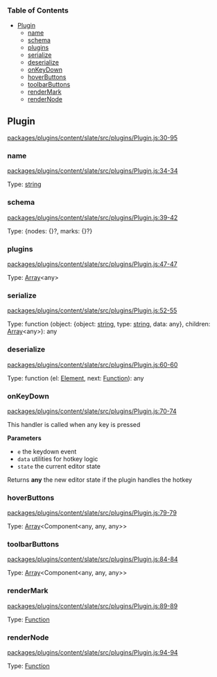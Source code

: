 <!-- Generated by documentation.js. Update this documentation by updating the source code. -->

### Table of Contents

-   [Plugin][1]
    -   [name][2]
    -   [schema][3]
    -   [plugins][4]
    -   [serialize][5]
    -   [deserialize][6]
    -   [onKeyDown][7]
    -   [hoverButtons][8]
    -   [toolbarButtons][9]
    -   [renderMark][10]
    -   [renderNode][11]

## Plugin

[packages/plugins/content/slate/src/plugins/Plugin.js:30-95][12]

### name

[packages/plugins/content/slate/src/plugins/Plugin.js:34-34][13]

Type: [string][14]

### schema

[packages/plugins/content/slate/src/plugins/Plugin.js:39-42][15]

Type: {nodes: {}?, marks: {}?}

### plugins

[packages/plugins/content/slate/src/plugins/Plugin.js:47-47][16]

Type: [Array][17]&lt;any>

### serialize

[packages/plugins/content/slate/src/plugins/Plugin.js:52-55][18]

Type: function (object: {object: [string][14], type: [string][14], data: any}, children: [Array][17]&lt;any>): any

### deserialize

[packages/plugins/content/slate/src/plugins/Plugin.js:60-60][19]

Type: function (el: [Element][20], next: [Function][21]): any

### onKeyDown

[packages/plugins/content/slate/src/plugins/Plugin.js:70-74][22]

This handler is called when any key is pressed

**Parameters**

-   `e`  the keydown event
-   `data`  utilities for hotkey logic
-   `state`  the current editor state

Returns **any** the new editor state if the plugin handles the hotkey

### hoverButtons

[packages/plugins/content/slate/src/plugins/Plugin.js:79-79][23]

Type: [Array][17]&lt;Component&lt;any, any, any>>

### toolbarButtons

[packages/plugins/content/slate/src/plugins/Plugin.js:84-84][24]

Type: [Array][17]&lt;Component&lt;any, any, any>>

### renderMark

[packages/plugins/content/slate/src/plugins/Plugin.js:89-89][25]

Type: [Function][21]

### renderNode

[packages/plugins/content/slate/src/plugins/Plugin.js:94-94][26]

Type: [Function][21]

[1]: #plugin

[2]: #name

[3]: #schema

[4]: #plugins

[5]: #serialize

[6]: #deserialize

[7]: #onkeydown

[8]: #hoverbuttons

[9]: #toolbarbuttons

[10]: #rendermark

[11]: #rendernode

[12]: https://github.com/nolandg/editor/blob/1ccc01ed1da04fadb5413a4aa1a13dcc08bfb5e7/packages/plugins/content/slate/src/plugins/Plugin.js#L30-L95 "Source code on GitHub"

[13]: https://github.com/nolandg/editor/blob/1ccc01ed1da04fadb5413a4aa1a13dcc08bfb5e7/packages/plugins/content/slate/src/plugins/Plugin.js#L34-L34 "Source code on GitHub"

[14]: https://developer.mozilla.org/docs/Web/JavaScript/Reference/Global_Objects/String

[15]: https://github.com/nolandg/editor/blob/1ccc01ed1da04fadb5413a4aa1a13dcc08bfb5e7/packages/plugins/content/slate/src/plugins/Plugin.js#L39-L42 "Source code on GitHub"

[16]: https://github.com/nolandg/editor/blob/1ccc01ed1da04fadb5413a4aa1a13dcc08bfb5e7/packages/plugins/content/slate/src/plugins/Plugin.js#L47-L47 "Source code on GitHub"

[17]: https://developer.mozilla.org/docs/Web/JavaScript/Reference/Global_Objects/Array

[18]: https://github.com/nolandg/editor/blob/1ccc01ed1da04fadb5413a4aa1a13dcc08bfb5e7/packages/plugins/content/slate/src/plugins/Plugin.js#L52-L55 "Source code on GitHub"

[19]: https://github.com/nolandg/editor/blob/1ccc01ed1da04fadb5413a4aa1a13dcc08bfb5e7/packages/plugins/content/slate/src/plugins/Plugin.js#L60-L60 "Source code on GitHub"

[20]: https://developer.mozilla.org/docs/Web/API/Element

[21]: https://developer.mozilla.org/docs/Web/JavaScript/Reference/Statements/function

[22]: https://github.com/nolandg/editor/blob/1ccc01ed1da04fadb5413a4aa1a13dcc08bfb5e7/packages/plugins/content/slate/src/plugins/Plugin.js#L70-L74 "Source code on GitHub"

[23]: https://github.com/nolandg/editor/blob/1ccc01ed1da04fadb5413a4aa1a13dcc08bfb5e7/packages/plugins/content/slate/src/plugins/Plugin.js#L79-L79 "Source code on GitHub"

[24]: https://github.com/nolandg/editor/blob/1ccc01ed1da04fadb5413a4aa1a13dcc08bfb5e7/packages/plugins/content/slate/src/plugins/Plugin.js#L84-L84 "Source code on GitHub"

[25]: https://github.com/nolandg/editor/blob/1ccc01ed1da04fadb5413a4aa1a13dcc08bfb5e7/packages/plugins/content/slate/src/plugins/Plugin.js#L89-L89 "Source code on GitHub"

[26]: https://github.com/nolandg/editor/blob/1ccc01ed1da04fadb5413a4aa1a13dcc08bfb5e7/packages/plugins/content/slate/src/plugins/Plugin.js#L94-L94 "Source code on GitHub"

